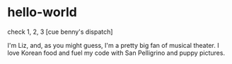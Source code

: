 # hello-world
check 1, 2, 3 [cue benny's dispatch]

I'm Liz, and, as you might guess, I'm a pretty big fan of musical theater. I love Korean food and fuel my code with San Pelligrino and puppy pictures.
